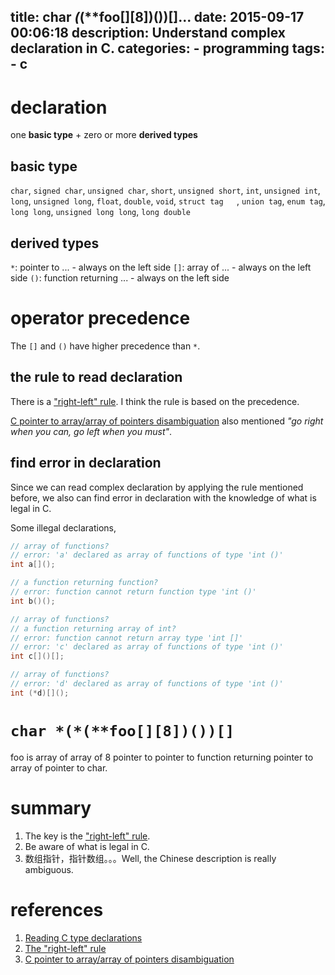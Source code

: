 title: char *(*(**foo[][8])())[]...
date: 2015-09-17 00:06:18
description: Understand complex declaration in C.
categories:
    - programming
tags:
    - c
---

# declaration

one **basic type** + zero or more **derived types**

## basic type

`char`, `signed char`, `unsigned char`, `short`, `unsigned short`, `int`, `unsigned int`, `long`, `unsigned long`, `float`, `double`, `void`, `struct tag   `, `union tag`, `enum tag`, `long long`, `unsigned long long`, `long double`

## derived types

`*`: pointer to ...   - always on the left side
`[]`: array of ...   - always on the left side
`()`: function returning ...   - always on the left side

# operator precedence

The `[]` and `()` have higher precedence than `*`.

## the rule to read declaration

There is a ["right-left" rule](http://ieng9.ucsd.edu/~cs30x/rt_lt.rule.html). I think the rule is based on the precedence.

[C pointer to array/array of pointers disambiguation](http://stackoverflow.com/questions/859634/c-pointer-to-array-array-of-pointers-disambiguation) also mentioned *"go right when you can, go left when you must"*.

## find error in declaration

Since we can read complex declaration by applying the rule mentioned before, we also can find error in declaration with the knowledge of what is legal in C.

Some illegal declarations,

```c
// array of functions?
// error: 'a' declared as array of functions of type 'int ()'
int a[]();

// a function returning function?
// error: function cannot return function type 'int ()'
int b()();

// array of functions?
// a function returning array of int?
// error: function cannot return array type 'int []'
// error: 'c' declared as array of functions of type 'int ()'
int c[]()[];

// array of functions?
// error: 'd' declared as array of functions of type 'int ()'
int (*d)[]();
```

# `char *(*(**foo[][8])())[]`

foo is array of array of 8 pointer to pointer to function returning pointer to array of pointer to char.

# summary

1. The key is the ["right-left" rule](http://ieng9.ucsd.edu/~cs30x/rt_lt.rule.html).
2. Be aware of what is legal in C.
3. 数组指针，指针数组。。。Well, the Chinese description is really ambiguous.

# references

1. [Reading C type declarations](http://unixwiz.net/techtips/reading-cdecl.html)
2. [The "right-left" rule](http://ieng9.ucsd.edu/~cs30x/rt_lt.rule.html)
3. [C pointer to array/array of pointers disambiguation](http://stackoverflow.com/questions/859634/c-pointer-to-array-array-of-pointers-disambiguation)
